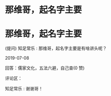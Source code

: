 # 那维哥，起名字主要

# 那维哥，起名字主要

(提问) 知足常乐 : 那维哥，起名字主要是有啥讲头呢？

2019-07-08

回答：儒家文化，五法六避，自己查(0 赞)

评论区：

知足常乐 : 谢谢哥！